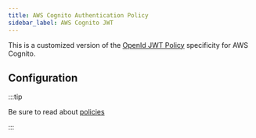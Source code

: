 ```yaml
---
title: AWS Cognito Authentication Policy
sidebar_label: AWS Cognito JWT
---
```


This is a customized version of the [OpenId JWT Policy](./open-id-jwt-auth-inbound.md) specificity for AWS Cognito.

## Configuration

:::tip

Be sure to read about [policies](/docs/policies)

:::

<PolicyConfig id="cognito-jwt-inbound" />
